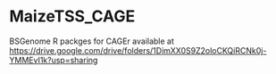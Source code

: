 # MaizeTSS_CAGE

BSGenome R packges for CAGEr available at 
https://drive.google.com/drive/folders/1DimXX0S9Z2oloCKQiRCNk0j-YMMEvI1k?usp=sharing
